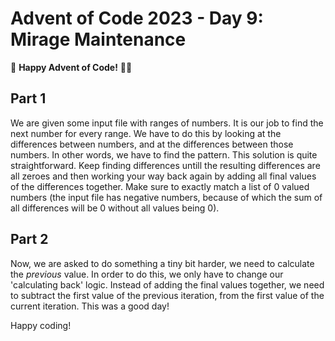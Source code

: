 # Advent of Code 2023 - Day 9: Mirage Maintenance

🌟 **Happy Advent of Code!** 🎄✨

## Part 1

We are given some input file with ranges of numbers. It is our job to find the next number for every range. We have to do this by looking at the differences between numbers, and at the differences between those numbers. In other words, we have to find the pattern. This solution is quite straightforward. Keep finding differences untill the resulting differences are all zeroes and then working your way back again by adding all final values of the differences together.
Make sure to exactly match a list of 0 valued numbers (the input file has negative numbers, because of which the sum of all differences will be 0 without all values being 0).

## Part 2

Now, we are asked to do something a tiny bit harder, we need to calculate the _previous_ value. In order to do this, we only have to change our 'calculating back' logic. Instead of adding the final values together, we need to subtract the first value of the previous iteration, from the first value of the current iteration. This was a good day!

Happy coding!
